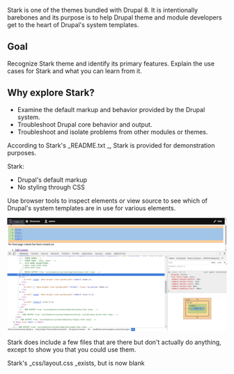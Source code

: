 Stark is one of the themes bundled with Drupal 8. It is intentionally barebones and its purpose is to help Drupal theme and module developers get to the heart of Drupal's system templates.

## Goal

Recognize Stark theme and identify its primary features. Explain the use cases for Stark and what you can learn from it.

## Why explore Stark?

* Examine the default markup and behavior provided by the Drupal system.
* Troubleshoot Drupal core behavior and output.
* Troubleshoot and isolate problems from other modules or themes.

According to Stark's _README.txt _, Stark is provided for demonstration purposes.

Stark:

* Drupal's default markup
* No styling through CSS

Use browser tools to inspect elements or view source to see which of Drupal's system templates are in use for various elements.

![](/assets/stark.png)

Stark does include a few files that are there but don't actually do anything, except to show you that you could use them.

Stark's _css/layout.css _exists, but is now blank

